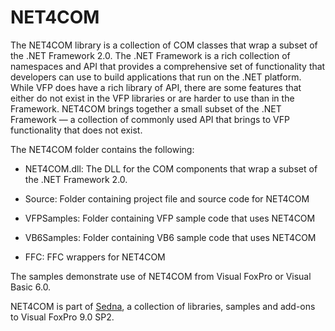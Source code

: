 # NET4COM

The NET4COM library is a collection of COM classes that wrap a subset of the .NET Framework 2.0. The .NET Framework is a rich collection of namespaces and API that provides a comprehensive set of functionality that developers can use to build applications that run on the .NET platform. While VFP does have a rich library of API, there are some features that either do not exist in the VFP libraries or are harder to use than in the Framework. NET4COM brings together a small subset of the .NET Framework &mdash; a collection of commonly used API that brings to VFP functionality that does not exist.

The NET4COM folder contains the following:

* NET4COM.dll: The DLL for the COM components that wrap a subset of the .NET Framework 2.0.

* Source: Folder containing project file and source code for NET4COM

* VFPSamples: Folder containing VFP sample code that uses NET4COM

* VB6Samples: Folder containing VB6 sample code that uses NET4COM

* FFC: FFC wrappers for NET4COM

The samples demonstrate use of NET4COM from Visual FoxPro or Visual Basic 6.0.

NET4COM is part of [Sedna](https://github.com/VFPX/Sedna), a collection of libraries, samples and add-ons to Visual FoxPro 9.0 SP2.